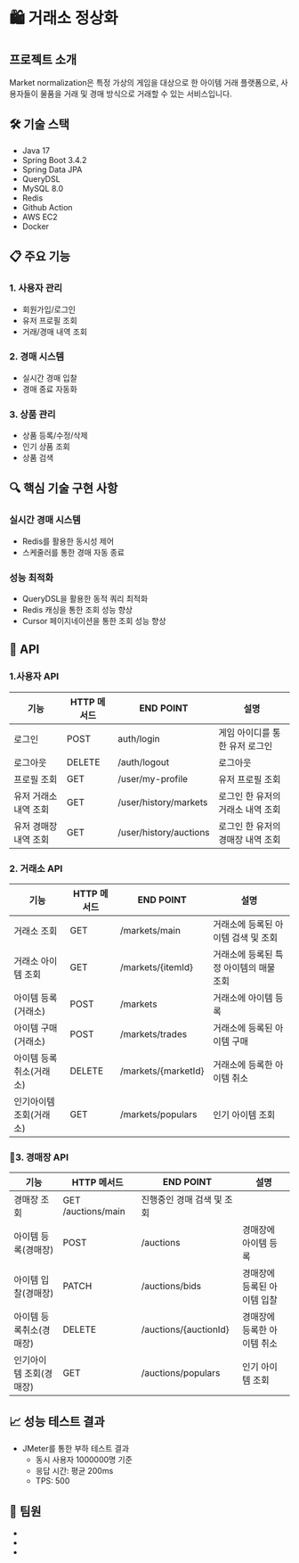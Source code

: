 # 🛍️ 거래소 정상화

## 프로젝트 소개
Market normalization은 특정 가상의 게임을 대상으로 한 아이템 거래 플랫폼으로, 사용자들이 물품을 거래 및 경매 방식으로 거래할 수 있는 서비스입니다.

## 🛠️ 기술 스택

- Java 17
- Spring Boot 3.4.2
- Spring Data JPA
- QueryDSL
- MySQL 8.0
- Redis
- Github Action
- AWS EC2
- Docker

## 📋 주요 기능

### 1. 사용자 관리
- 회원가입/로그인
- 유저 프로필 조회
- 거래/경매 내역 조회

### 2. 경매 시스템
- 실시간 경매 입찰
- 경매 종료 자동화

### 3. 상품 관리
- 상품 등록/수정/삭제
- 인기 상품 조회
- 상품 검색


## 🔍 핵심 기술 구현 사항

### 실시간 경매 시스템
- Redis를 활용한 동시성 제어
- 스케줄러를 통한 경매 자동 종료

### 성능 최적화
- QueryDSL을 활용한 동적 쿼리 최적화
- Redis 캐싱을 통한 조회 성능 향상
- Cursor 페이지네이션을 통한 조회 성능 향상

## 📝 API 

### 1.사용자 API

| 기능 |HTTP 메서드|END POINT  | 설명 |
|-|-|-|-|
로그인|POST|auth/login|게임 아이디를 통한 유저 로그인
로그아웃|	DELETE|	/auth/logout|로그아웃
프로필 조회|	GET|	/user/my-profile|유저 프로필 조회
유저 거래소 내역 조회|	GET	|/user/history/markets|로그인 한 유저의 거래소 내역 조회
유저 경매장 내역 조회|	GET	|/user/history/auctions|로그인 한 유저의 경매장 내역 조회

### 2. 거래소 API
| 기능 |HTTP 메서드|END POINT  | 설명 |
|-|-|-|-|
거래소 조회|	GET|	/markets/main| 거래소에 등록된 아이템 검색 및 조회
거래소 아이템 조회|	GET|	/markets/{itemId}|거래소에 등록된 특정 아이템의 매물 조회
아이템 등록(거래소)|	POST|	/markets| 거래소에 아이템 등록
아이템 구매(거래소)|	POST|	/markets/trades| 거래소에 등록된 아이템 구매
아이템 등록취소(거래소)|	DELETE|	/markets/{marketId}| 거래소에 등록한 아이템 취소
인기아이템 조회(거래소)|	GET|	/markets/populars| 인기 아이템 조회

### 3. 경매장 API
| 기능 |HTTP 메서드|END POINT  | 설명 |
|-|-|-|-|
경매장 조회|	GET	/auctions/main|진행중인 경매 검색 및 조회
아이템 등록(경매장)|	POST	|/auctions|경매장에 아이템 등록
아이템 입찰(경매장)|	PATCH	|/auctions/bids|경매장에 등록된 아이템 입찰
아이템 등록취소(경매장)|	DELETE	|/auctions/{auctionId}|경매장에 등록한 아이템 취소
인기아이템 조회(경매장)|	GET	|/auctions/populars|인기 아이템 조회

## 📈 성능 테스트 결과
- JMeter를 통한 부하 테스트 결과
  - 동시 사용자 1000000명 기준
  - 응답 시간: 평균 200ms
  - TPS: 500

## 👥 팀원
- 
- 
- 
